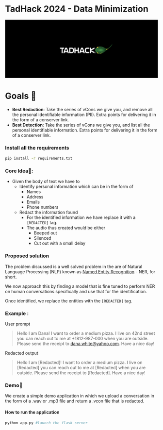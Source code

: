# TadHack 2024 - Data Minimization

![Tadhack logo](./src/static/images/Logo.png)

# Goals 🚀

- <b>Best Redaction</b>: Take the series of vCons we give you, and remove all the personal identifiable information (PII). Extra points for delivering it in the form of a conserver link.
- <b>Best Detection</b>: Take the series of vCons we give you, and list all the personal identifiable information. Extra points for delivering it in the form of a conserver link.

### Install all the requirements

```bash
pip install -r requirements.txt
```

### Core Idea🔋:

- Given the body of text we have to
  - Identify personal information which can be in the form of
    - Names
    - Address
    - Emails
    - Phone numbers
  - Redact the information found
    - For the identified information we have replace it with a `[REDACTED]` tag.
    - The audio thus created would be either
      - Beeped out
      - Silenced
      - Cut out with a small delay

### Proposed solution

The problem discussed is a well solved problem in the are of Natural Language Processing (NLP) known as [Named Entity Recognition](https://en.wikipedia.org/wiki/Named-entity_recognition) - NER, for short.

We now approach this by finding a model that is fine tuned to perform NER on human conversations specifically and use that for the identification.

Once identified, we replace the entities with the `[REDACTED]` tag.

### Example :

User prompt

> Hello I am Dana! I want to order a medium pizza. I live on 42nd street you can reach out to me at +1812-987-000 when you are outside. Please send the receipt to dana.white@yahoo.com. Have a nice day!

Redacted output

> Hello I am [Redacted]! I want to order a medium pizza. I live on [Redacted] you can reach out to me at [Redacted] when you are outside. Please send the receipt to [Redacted]. Have a nice day!

### Demo🤖

We create a simple demo application in which we upload a conversation in the form of a .wav or .mp3 file and return a .vcon file that is redacted.

#### How to run the application

```bash
python app.py #launch the flask server
```
